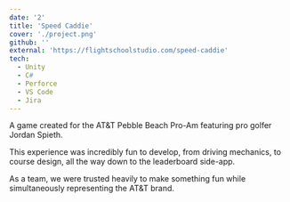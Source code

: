 ```yaml
---
date: '2'
title: 'Speed Caddie'
cover: './project.png'
github: ''
external: 'https://flightschoolstudio.com/speed-caddie'
tech:
  - Unity
  - C#
  - Perforce
  - VS Code
  - Jira
---
```


A game created for the AT&T Pebble Beach Pro-Am featuring pro golfer Jordan Spieth.

This experience was incredibly fun to develop, from driving mechanics, to course design, all the way down to the leaderboard side-app.

As a team, we were trusted heavily to make something fun while simultaneously representing the AT&T brand.
